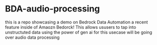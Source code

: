 # BDA-audio-processing
this is a repo showcasing a demo on Bedrock Data Automation a recent feature inside of Amaozn Bedorck! This allows ususers to tap into unstructuted data using the power of gen ai for this usecase will be going over audio data processing 
